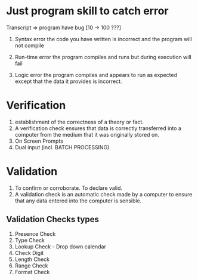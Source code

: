 # Just program skill to catch error
Transcript => program have bug [10 -> 100 ???]

1. Syntax error
the code you have written is incorrect and the program will not compile

2. Run-time error
the program compiles and runs but during execution will fail

3. Logic error
the program compiles and appears to run as expected except that the data it provides is incorrect.

# Verification
1.    establishment of the correctness of a theory or fact.
2.    A verification check ensures that data is correctly transferred into a computer from the medium that it was originally stored on.
3. On Screen Prompts
3. Dual input (incl. BATCH PROCESSING)

# Validation
1.    To confirm or corroborate. To declare valid.
2. A validation check is an automatic check made by a computer to ensure that any data entered into the computer is sensible.

## Validation Checks types
1. Presence Check
2. Type Check
3. Lookup Check - Drop down calendar
4. Check Digit
5. Length Check
6. Range Check
7. Format Check